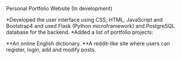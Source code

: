 

Personal Portfolio Website (In development)
 
*Developed the user interface using CSS, HTML, JavaScript and Bootstrap4 and used Flask (Python microframework) and PostgreSQL database for the backend. 
*Added a list of portfolio projects:
 
**An online English dictionary.
**A reddit-like site where users can register, login, add and modify posts.  
  